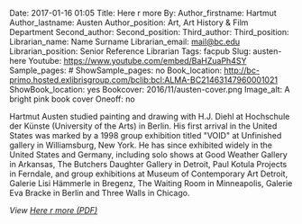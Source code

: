 Date: 2017-01-16 01:05
Title: Here r more
By:
Author_firstname: Hartmut 
Author_lastname: Austen
Author_position: Art, Art History & Film Department
Second_author:
Second_position:
Third_author:
Third_position:
Librarian_name: Name Surname
Librarian_email: mail@bc.edu
Librarian_position: Senior Reference Librarian
Tags: facpub
Slug: austen-here
Youtube: https://www.youtube.com/embed/BaHZuaPh4SY
Sample_pages: #
ShowSample_pages: no
Book_location: http://bc-primo.hosted.exlibrisgroup.com/bclib:bcl:ALMA-BC21463147960001021
ShowBook_location: yes
Bookcover: 2016/11/austen-cover.png
Image_alt: A bright pink book cover
Oneoff: no

Hartmut Austen studied painting and drawing with H.J. Diehl at Hochschule der K&uuml;nste (University of the Arts) in Berlin. His first arrival in the United States was marked by a 1998 group exhibition titled "VOID" at Unfinished gallery in Williamsburg, New York. He has since exhibited widely in the United States and Germany, including solo shows at Good Weather Gallery in Arkansas, The Butchers Daughter Gallery in Detroit, Paul Kotula Projects in Ferndale, and group exhibitions at Museum of Contemporary Art Detroit, Galerie Lisi H&auml;mmerle in Bregenz, The Waiting Room in Minneapolis, Galerie Eva Bracke in Berlin and Three Walls in Chicago.

<em>View <a href="http://library.bc.edu/theme/img/facpub/2016/11/austen-here-r-more.pdf">Here r more (PDF)</a> </em>